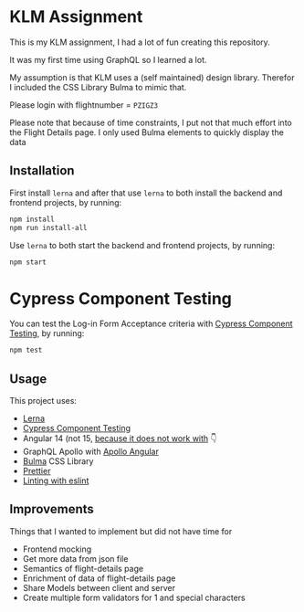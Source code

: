 # KLM Assignment

This is my KLM assignment, I had a lot of fun creating this repository.

It was my first time using GraphQL so I learned a lot.

My assumption is that KLM uses a (self maintained) design library. Therefor I included the CSS Library Bulma to mimic that.

Please login with flightnumber = `PZIGZ3`

Please note that because of time constraints, I put not that much effort into the Flight Details page. I only used Bulma elements to quickly display the data

## Installation

First install `lerna` and after that use `lerna` to both install the backend and frontend projects, by running:

```bash
npm install
npm run install-all
```

Use `lerna` to both start the backend and frontend projects, by running:

```bash
npm start
```

# Cypress Component Testing

You can test the Log-in Form Acceptance criteria with [Cypress Component Testing](https://docs.cypress.io/guides/component-testing/angular/overview), by running:

```bash
npm test
```

## Usage

This project uses:
- [Lerna](https://lerna.js.org/docs/getting-started)
- [Cypress Component Testing](https://docs.cypress.io/guides/component-testing/angular/overview)
- Angular 14 (not 15, [because it does not work with](https://github.com/kamilkisiela/apollo-angular/issues/1848) :point_down:
- GraphQL Apollo with [Apollo Angular](https://the-guild.dev/graphql/apollo-angular/docs)
- [Bulma](https://bulma.io/documentation/) CSS Library
- [Prettier](https://prettier.io/docs/en/install.html)
- [Linting with eslint](https://eslint.org/)

## Improvements

Things that I wanted to implement but did not have time for
- Frontend mocking
- Get more data from json file
- Semantics of flight-details page
- Enrichment of data of flight-details page
- Share Models between client and server
- Create multiple form validators for 1 and special characters
